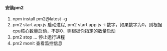 #### 安装pm2
1. npm install pm2@latest -g
2. pm2 start app.js 启动进程, pm2 start app.js -i 数字，如果数字为0，则根据cpu核心数量启动，不是0，则根据你指定的数量启动
3. pm2 stop ... 停止运行进程
4. pm2 monit 查看监控信息
